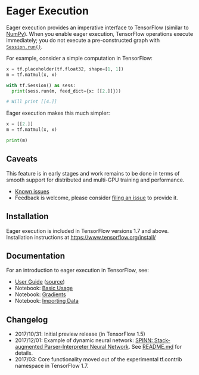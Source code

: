 # Eager Execution

Eager execution provides an imperative interface to TensorFlow (similar to
[NumPy](http://www.numpy.org)). When you enable eager execution, TensorFlow
operations execute immediately; you do not execute a pre-constructed graph with
[`Session.run()`](https://www.tensorflow.org/api_docs/python/tf/Session).

For example, consider a simple computation in TensorFlow:

```python
x = tf.placeholder(tf.float32, shape=[1, 1])
m = tf.matmul(x, x)

with tf.Session() as sess:
  print(sess.run(m, feed_dict={x: [[2.]]}))

# Will print [[4.]]
```

Eager execution makes this much simpler:

```python
x = [[2.]]
m = tf.matmul(x, x)

print(m)
```

## Caveats

This feature is in early stages and work remains to be done in terms of smooth
support for distributed and multi-GPU training and performance.

- [Known issues](https://github.com/tensorflow/tensorflow/issues?q=is%3Aissue%20is%3Aopen%20label%3Acomp%3Aeager)
- Feedback is welcome, please consider
  [filing an issue](https://github.com/tensorflow/tensorflow/issues/new) to provide it.

## Installation

Eager execution is included in TensorFlow versions 1.7 and above.
Installation instructions at https://www.tensorflow.org/install/

## Documentation

For an introduction to eager execution in TensorFlow, see:

- [User Guide](https://www.tensorflow.org/programmers_guide/eager) ([source](../../docs_src/programmers_guide/eager.md))
- Notebook: [Basic Usage](python/examples/notebooks/1_basics.ipynb)
- Notebook: [Gradients](python/examples/notebooks/2_gradients.ipynb)
- Notebook: [Importing Data](python/examples/notebooks/3_datasets.ipynb)

## Changelog

- 2017/10/31: Initial preview release (in TensorFlow 1.5)
- 2017/12/01: Example of dynamic neural network:
  [SPINN: Stack-augmented Parser-Interpreter Neural Network](https://arxiv.org/abs/1603.06021).
  See [README.md](python/examples/spinn/README.md) for details.
- 2017/03: Core functionality moved out of the experimental tf.contrib namespace
  in TensorFlow 1.7.
